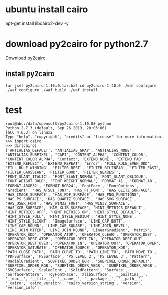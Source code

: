 # ubuntu install cairo
apt-get install libcairo2-dev -y

# download py2cairo for python2.7
Download [py2cairo](http://cairographics.org/releases/py2cairo-1.10.0.tar.bz2) 
## install py2cairo
`tar jxvf py2cairo-1.10.0.tar.bz2
cd py2cairo-1.10.0
./waf configure
./waf configure
./waf build
./waf install`

# test

    root@abc:/data/opensoft/py2cairo-1.10.0# python
    Python 2.7.3 (default, Sep 26 2013, 20:03:06) 
    [GCC 4.6.3] on linux2
    Type "help", "copyright", "credits" or "license" for more information.
    >>> import cairo
    >>> dir(cairo)
    ['ANTIALIAS_DEFAULT', 'ANTIALIAS_GRAY', 'ANTIALIAS_NONE', 'ANTIALIAS_SUBPIXEL', 'CAPI', 'CONTENT_ALPHA', 'CONTENT_COLOR', 'CONTENT_COLOR_ALPHA', 'Context', 'EXTEND_NONE', 'EXTEND_PAD', 'EXTEND_REFLECT', 'EXTEND_REPEAT', 'Error', 'FILL_RULE_EVEN_ODD', 'FILL_RULE_WINDING', 'FILTER_BEST', 'FILTER_BILINEAR', 'FILTER_FAST', 'FILTER_GAUSSIAN', 'FILTER_GOOD', 'FILTER_NEAREST', 'FONT_SLANT_ITALIC', 'FONT_SLANT_NORMAL', 'FONT_SLANT_OBLIQUE', 'FONT_WEIGHT_BOLD', 'FONT_WEIGHT_NORMAL', 'FORMAT_A1', 'FORMAT_A8', 'FORMAT_ARGB32', 'FORMAT_RGB24', 'FontFace', 'FontOptions', 'Gradient', 'HAS_ATSUI_FONT', 'HAS_FT_FONT', 'HAS_GLITZ_SURFACE', 'HAS_IMAGE_SURFACE', 'HAS_PDF_SURFACE', 'HAS_PNG_FUNCTIONS', 'HAS_PS_SURFACE', 'HAS_QUARTZ_SURFACE', 'HAS_SVG_SURFACE', 'HAS_USER_FONT', 'HAS_WIN32_FONT', 'HAS_WIN32_SURFACE', 'HAS_XCB_SURFACE', 'HAS_XLIB_SURFACE', 'HINT_METRICS_DEFAULT', 'HINT_METRICS_OFF', 'HINT_METRICS_ON', 'HINT_STYLE_DEFAULT', 'HINT_STYLE_FULL', 'HINT_STYLE_MEDIUM', 'HINT_STYLE_NONE', 'HINT_STYLE_SLIGHT', 'ImageSurface', 'LINE_CAP_BUTT', 'LINE_CAP_ROUND', 'LINE_CAP_SQUARE', 'LINE_JOIN_BEVEL', 'LINE_JOIN_MITER', 'LINE_JOIN_ROUND', 'LinearGradient', 'Matrix', 'OPERATOR_ADD', 'OPERATOR_ATOP', 'OPERATOR_CLEAR', 'OPERATOR_DEST', 'OPERATOR_DEST_ATOP', 'OPERATOR_DEST_IN', 'OPERATOR_DEST_OUT', 'OPERATOR_DEST_OVER', 'OPERATOR_IN', 'OPERATOR_OUT', 'OPERATOR_OVER', 'OPERATOR_SATURATE', 'OPERATOR_SOURCE', 'OPERATOR_XOR', 'PATH_CLOSE_PATH', 'PATH_CURVE_TO', 'PATH_LINE_TO', 'PATH_MOVE_TO', 'PDFSurface', 'PSSurface', 'PS_LEVEL_2', 'PS_LEVEL_3', 'Pattern', 'RadialGradient', 'SUBPIXEL_ORDER_BGR', 'SUBPIXEL_ORDER_DEFAULT', 'SUBPIXEL_ORDER_RGB', 'SUBPIXEL_ORDER_VBGR', 'SUBPIXEL_ORDER_VRGB', 'SVGSurface', 'ScaledFont', 'SolidPattern', 'Surface', 'SurfacePattern', 'ToyFontFace', 'XlibSurface', '__builtins__', '__doc__', '__file__', '__name__', '__package__', '__path__', '_cairo', 'cairo_version', 'cairo_version_string', 'version', 'version_info']

